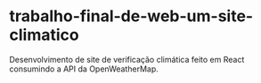 # trabalho-final-de-web-um-site-climatico
Desenvolvimento de site de verificação climática feito em React consumindo a API da OpenWeatherMap.
